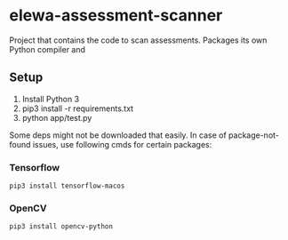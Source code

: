 # elewa-assessment-scanner

Project that contains the code to scan assessments. Packages its own Python compiler and 




## Setup

1. Install Python 3
2. pip3 install -r requirements.txt
3. python app/test.py

Some deps might not be downloaded that easily. In case of package-not-found issues, use following cmds for certain packages:

### Tensorflow

`pip3 install tensorflow-macos`

### OpenCV

`pip3 install opencv-python`